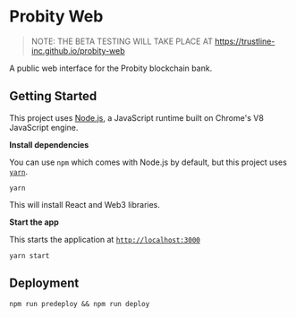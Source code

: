 # Probity Web

> NOTE: THE BETA TESTING WILL TAKE PLACE AT https://trustline-inc.github.io/probity-web

A public web interface for the Probity blockchain bank.

## Getting Started

This project uses [Node.js](https://nodejs.org/en/), a JavaScript runtime built on Chrome's V8 JavaScript engine.

**Install dependencies**

You can use `npm` which comes with Node.js by default, but this project uses [`yarn`](https://yarnpkg.com/).

```
yarn
```

This will install React and Web3 libraries.

**Start the app**

This starts the application at [`http://localhost:3000`](http://localhost:3000)

```
yarn start
```

## Deployment

```
npm run predeploy && npm run deploy
```
